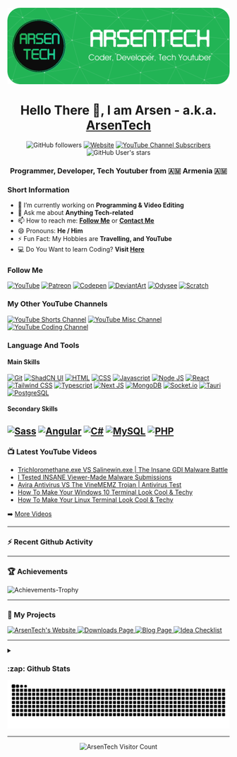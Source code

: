 <p align="center">
  <img src="assets/header-img.png" alt="Header">
</p>
<h1 align="center">Hello There 👋, I am Arsen - a.k.a. <a href="https://arsentech.github.io/">ArsenTech</a></h1>
<p align="center">
  <img alt="GitHub followers" src="https://img.shields.io/github/followers/ArsenTech?color=blue&label=Followers&logo=Github&logoColor=white&style=for-the-badge">
  <a href="https://arsentech.github.io" target="_blank"><img alt="Website" src="https://img.shields.io/website?down_color=dc3545&down_message=Offline&label=Website&style=for-the-badge&up_color=22b455&up_message=Online&url=https%3A%2F%2Farsentech.github.io"></a>
  <a href="https://www.youtube.com/channel/UCrtH0g6NE8tW5VIEgDySYtg" target="_blank"><img alt="YouTube Channel Subscribers" src="https://img.shields.io/youtube/channel/subscribers/UCrtH0g6NE8tW5VIEgDySYtg?color=ff0000&style=for-the-badge&logo=youtube"></a>
  <img alt="GitHub User's stars" src="https://img.shields.io/github/stars/ArsenTech?color=yellow&logo=github&style=for-the-badge">
</p>
<h3 align="center">Programmer, Developer, Tech Youtuber from 🇦🇲 Armenia 🇦🇲</h3>

### Short Information
- 🔭 I’m currently working on **Programming & Video Editing**
- 💬 Ask me about **Anything Tech-related**
- 📫 How to reach me: **[Follow Me](#follow-me)** or **[Contact Me](https://arsentech.github.io/#contact)**
- 😄 Pronouns: **He / Him**
- ⚡ Fun Fact: My Hobbies are **Travelling, and YouTube**
- 💻 Do You Want to learn Coding? **Visit [Here][yt-coding-url]**

### Follow Me
[![YouTube][yt-arsentech-shield]][yt-arsentech-url]
[![Patreon][patreon-shield]][patreon-url]
[![Codepen][codepen-shield]][codepen-url]
[![DeviantArt][deviantart-shield]][deviantart-url]
[![Odysee][odysee-shield]][odysee-url]
[![Scratch][scratch-shield]][scratch-url]

### My Other YouTube Channels
[![YouTube Shorts Channel][yt-shorts-shield]][yt-shorts-url]
[![YouTube Misc Channel][yt-misc-shield]][yt-misc-url]
[![YouTube Coding Channel][yt-coding-shield]][yt-coding-url]

### Language And Tools
#### Main Skills
[![Git][git-shield]][git-url]
[![ShadCN UI][shadcn-shield]][shadcn-url]
[![HTML][html-shield]][html-url]
[![CSS][css-shield]][css-url]
[![Javascript][js-shield]][js-url]
[![Node JS][nodejs-shield]][nodejs-url]
[![React][react-shield]][react-url]
[![Tailwind CSS][tailwind-shield]][tailwind-url]
[![Typescript][ts-shield]][ts-url]
[![Next JS][nextjs-shield]][nextjs-url]
[![MongoDB][mongodb-shield]][mongodb-url]
[![Socket.io][socket-io-shield]][socket-io-url]
[![Tauri][tauri-shield]][tauri-url]
[![PostgreSQL][postgresql-shield]][postgresql-url]

#### Secondary Skills
[![Sass][sass-shield]][sass-url]
[![Angular][angular-shield]][angular-url]
[![C#][csharp-shield]][csharp-url]
[![MySQL][mysql-shield]][mysql-url]
[![PHP][php-shield]][php-url]
---

### :tv: Latest YouTube Videos

<!-- YOUTUBE:START -->
- [Trichloromethane.exe VS Salinewin.exe | The Insane GDI Malware Battle](https://www.youtube.com/watch?v=H5BJJTLhEz0)
- [I Tested INSANE Viewer-Made Malware Submissions](https://www.youtube.com/watch?v=yJNF0z02soA)
- [Avira Antivirus VS The VineMEMZ Trojan | Antivirus Test](https://www.youtube.com/watch?v=gdDC0qqMuzE)
- [How To Make Your Windows 10 Terminal Look Cool &amp; Techy](https://www.youtube.com/watch?v=xqn9rUakaGw)
- [How To Make Your Linux Terminal Look Cool &amp; Techy](https://www.youtube.com/watch?v=Sf1zejQUC7Y)
<!-- YOUTUBE:END -->

➡️ [More Videos][yt-arsentech-url]

---

### :zap: Recent Github Activity

<!--START_SECTION:activity-->
<!--END_SECTION:activity-->

---

### :trophy: Achievements

<picture>
  <source media="(prefers-color-scheme: dark)" srcset="https://github-profile-trophy.vercel.app/?username=arsentech&margin-w=5&margin-h=5&theme=nord" />
  <source media="(prefers-color-scheme: light)" srcset="https://github-profile-trophy.vercel.app/?username=arsentech&margin-w=5&margin-h=5&theme=flat" />
  <img alt="Achievements-Trophy" src="https://github-profile-trophy.vercel.app/?username=arsentech&margin-w=5&margin-h=5&theme=flat" />
</picture>

---

### 📘 My Projects

<p align="left">
  <a href="https://github.com/ArsenTech/arsentech.github.io"><picture>
    <source media="(prefers-color-scheme: dark)" srcset="https://github-readme-stats.vercel.app/api/pin/?username=ArsenTech&repo=arsentech.github.io&count_private=true&theme=vue-dark" />
    <source media="(prefers-color-scheme: light)" srcset="https://github-readme-stats.vercel.app/api/pin/?username=ArsenTech&repo=arsentech.github.io&count_private=true&theme=vue" />
    <img alt="ArsenTech's Website" src="https://github-readme-stats.vercel.app/api/pin/?username=ArsenTech&repo=arsentech.github.io&count_private=true&theme=vue" />
  </picture></a>
  <a href="https://github.com/ArsenTech/downloads"><picture>
    <source media="(prefers-color-scheme: dark)" srcset="https://github-readme-stats.vercel.app/api/pin/?username=ArsenTech&repo=downloads&count_private=true&theme=vue-dark" />
    <source media="(prefers-color-scheme: light)" srcset="https://github-readme-stats.vercel.app/api/pin/?username=ArsenTech&repo=downloads&count_private=true&theme=vue" />
    <img alt="Downloads Page" src="https://github-readme-stats.vercel.app/api/pin/?username=ArsenTech&repo=downloads&count_private=true&theme=vue" />
  </picture></a>
  <a href="https://github.com/ArsenTech/blog"><picture>
    <source media="(prefers-color-scheme: dark)" srcset="https://github-readme-stats.vercel.app/api/pin/?username=ArsenTech&repo=blog&count_private=true&theme=vue-dark" />
    <source media="(prefers-color-scheme: light)" srcset="https://github-readme-stats.vercel.app/api/pin/?username=ArsenTech&repo=blog&count_private=true&theme=vue" />
    <img alt="Blog Page" src="https://github-readme-stats.vercel.app/api/pin/?username=ArsenTech&repo=blog&count_private=true&theme=vue" />
  </picture></a>
  <a href="https://github.com/ArsenTech/idea-checklist"><picture>
    <source media="(prefers-color-scheme: dark)" srcset="https://github-readme-stats.vercel.app/api/pin/?username=ArsenTech&repo=idea-checklist&count_private=true&theme=vue-dark" />
    <source media="(prefers-color-scheme: light)" srcset="https://github-readme-stats.vercel.app/api/pin/?username=ArsenTech&repo=idea-checklist&count_private=true&theme=vue" />
    <img alt="Idea Checklist" src="https://github-readme-stats.vercel.app/api/pin/?username=ArsenTech&repo=idea-checklist&count_private=true&theme=vue" />
  </picture></a>
</p>

---

<details>
  <summary><h3>:zap: Github Stats</h3></summary>
  <picture>
    <source media="(prefers-color-scheme: dark)" srcset="https://github-readme-stats.vercel.app/api?username=ArsenTech&show_icons=true&theme=vue-dark&count_private=true" />
    <source media="(prefers-color-scheme: light)" srcset="https://github-readme-stats.vercel.app/api?username=ArsenTech&show_icons=true&theme=vue&count_private=true" />
    <img alt="ArsenTech's Github Stats" src="https://github-readme-stats.vercel.app/api?username=ArsenTech&show_icons=true&theme=vue&count_private=true" />
  </picture>
  <picture>
    <source media="(prefers-color-scheme: dark)" srcset="https://nirzak-streak-stats.vercel.app/?user=ArsenTech&theme=vue-dark" />
    <source media="(prefers-color-scheme: light)" srcset="https://nirzak-streak-stats.vercel.app/?user=ArsenTech&theme=vue" />
    <img alt="Current Streak" src="https://nirzak-streak-stats.vercel.app/?user=ArsenTech&theme=vue"/>
  </picture>
  <picture>
    <source media="(prefers-color-scheme: dark)" srcset="https://github-contributor-stats.vercel.app/api?username=ArsenTech&limit=5&theme=vue-dark&combine_all_yearly_contributions=true" />
    <source media="(prefers-color-scheme: light)" srcset="https://github-contributor-stats.vercel.app/api?username=ArsenTech&limit=5&theme=vue&combine_all_yearly_contributions=true" />
    <img alt="ArsenTech's Github Contributor Stats" src="https://github-contributor-stats.vercel.app/api?username=ArsenTech&limit=5&theme=vue&combine_all_yearly_contributions=true" />
  </picture>
    <picture>
    <source media="(prefers-color-scheme: dark)" srcset="https://github-readme-stats.vercel.app/api/top-langs/?username=ArsenTech&layout=compact&theme=vue-dark&count_private=true" />
    <source media="(prefers-color-scheme: light)" srcset="https://github-readme-stats.vercel.app/api/top-langs/?username=ArsenTech&layout=compact&theme=vue&count_private=true" />
    <img alt="Top Languages" src="https://github-readme-stats.vercel.app/api/top-langs/?username=ArsenTech&layout=compact&theme=vue&count_private=true" />
  </picture>
</details>

<picture>
  <source media="(prefers-color-scheme: dark)" srcset="https://raw.githubusercontent.com/ArsenTech/ArsenTech/output/github-contribution-grid-snake-dark.svg" />
  <source media="(prefers-color-scheme: light)" srcset="https://raw.githubusercontent.com/ArsenTech/ArsenTech/output/github-contribution-grid-snake.svg" />
  <img alt="github-snake" src="https://raw.githubusercontent.com/ArsenTech/ArsenTech/output/github-contribution-grid-snake.svg" />
</picture>

---

<p align="center"><img src="https://profile-counter.deno.dev/ArsenTech/count.svg" alt="ArsenTech Visitor Count" /></p>

<!-- YouTube Channel Links -->
[yt-arsentech-shield]: https://img.shields.io/badge/ArsenTech%20-222222.svg?&style=for-the-badge&logo=YouTube&logoColor=%23FF0000
[yt-arsentech-url]: https://www.youtube.com/channel/UCrtH0g6NE8tW5VIEgDySYtg
[yt-shorts-shield]: https://img.shields.io/badge/ArsenTech%20Shorts-222222.svg?&style=for-the-badge&logo=YouTube&logoColor=%23FF0000
[yt-shorts-url]: https://www.youtube.com/channel/UCvLf-YuBTmfSrB47_YARHsA
[yt-misc-shield]: https://img.shields.io/badge/More%20ArsenTech-222222.svg?&style=for-the-badge&logo=YouTube&logoColor=%23FF0000
[yt-misc-url]: https://www.youtube.com/channel/UChjvr_TFywsE23UPlwd-wFQ
[yt-coding-shield]: https://img.shields.io/badge/Coding%20With%20ArsenTech-222222.svg?&style=for-the-badge&logo=YouTube&logoColor=%23FF0000
[yt-coding-url]: https://www.youtube.com/channel/UCl52C6cFR1McvN1fAdsxdkA

<!-- Platform Links -->
[patreon-shield]:https://img.shields.io/badge/-ArsenTech-222222?style=for-the-badge&logo=patreon&logoColor=white
[patreon-url]:https://www.patreon.com/ArsenTech
[codepen-shield]: https://img.shields.io/badge/-ArsenTech-222222?style=for-the-badge&logo=codepen&logoColor=white
[codepen-url]: https://codepen.io/ArsenTech
[deviantart-shield]: https://img.shields.io/badge/-Arsen2005-222222?style=for-the-badge&logo=deviantart&logoColor=05cc46
[deviantart-url]: https://www.deviantart.com/arsen2005
[odysee-shield]: https://img.shields.io/badge/-ArsenTech-222222?style=for-the-badge&logo=odysee&logoColor=FA9626
[odysee-url]: https://odysee.com/@ArsenTech
[scratch-shield]: https://img.shields.io/badge/-ArsenTech-222222?style=for-the-badge&logo=scratch&logoColor=orange
[scratch-url]: https://scratch.mit.edu/users/ArsenTech/

<!-- Main Skills Link -->
[git-shield]: https://img.shields.io/badge/GIT-222222?style=for-the-badge&logo=git&logoColor=E44C30
[git-url]: https://git-scm.com/
[shadcn-shield]: https://img.shields.io/badge/shadcn%2Fui-222222?style=for-the-badge&logo=shadcnui&logoColor=white
[shadcn-url]: https://ui.shadcn.com/
[html-shield]: https://img.shields.io/badge/HTML5-222222?style=for-the-badge&logo=html5&logoColor=E34F26
[html-url]: https://developer.mozilla.org/en-US/docs/Web/HTML
[css-shield]: https://img.shields.io/badge/CSS3-222222?style=for-the-badge&logo=css3&logoColor=1572B6
[css-url]: https://developer.mozilla.org/en-US/docs/Web/CSS
[js-shield]: https://img.shields.io/badge/JavaScript-222222?style=for-the-badge&logo=javascript&logoColor=F7DF1E
[js-url]: https://developer.mozilla.org/en-US/docs/Web/JavaScript
[nodejs-shield]: https://img.shields.io/badge/Node%20js-222222?style=for-the-badge&logo=nodedotjs&logoColor=339933
[nodejs-url]: https://nodejs.org/
[react-shield]: https://img.shields.io/badge/React-222222?style=for-the-badge&logo=react&logoColor=61DAFB
[react-url]: https://react.dev/
[tailwind-shield]: https://img.shields.io/badge/Tailwind_CSS-222222?style=for-the-badge&logo=tailwind-css&logoColor=38B2AC
[tailwind-url]: https://tailwindcss.com/
[ts-shield]: https://img.shields.io/badge/TypeScript-222222?style=for-the-badge&logo=typescript&logoColor=007ACC
[ts-url]: https://www.typescriptlang.org/
[nextjs-shield]: https://img.shields.io/badge/next%20js-222222?style=for-the-badge&logo=nextdotjs&logoColor=white
[nextjs-url]: https://nextjs.org/
[mongodb-shield]: https://img.shields.io/badge/MongoDB-222222?style=for-the-badge&logo=mongodb&logoColor=4EA94B
[mongodb-url]: https://www.mongodb.com/
[socket-io-shield]: https://img.shields.io/badge/Socket.io-222222?style=for-the-badge&logo=socket.io&badgeColor=010101
[socket-io-url]: https://socket.io/
[tauri-shield]: https://img.shields.io/badge/Tauri-222222?style=for-the-badge&logo=Tauri&logoColor=FFC131
[tauri-url]: https://v2.tauri.app/
[postgresql-shield]: https://img.shields.io/badge/PostgreSQL-222222?style=for-the-badge&logo=postgresql&logoColor=316192
[postgresql-url]: https://www.postgresql.org/

<!-- Secondary skills link -->
[sass-shield]: https://img.shields.io/badge/Sass-222222?style=for-the-badge&logo=sass&logoColor=CC6699
[sass-url]: https://sass-lang.com/
[angular-shield]: https://img.shields.io/badge/Angular-222222?style=for-the-badge&logo=angular&logoColor=DD0031
[angular-url]: https://angular.io/
[csharp-shield]: https://img.shields.io/badge/c%23-%23222222.svg?style=for-the-badge&logo=csharp&logoColor=white
[csharp-url]: https://www.w3schools.com/cs/
[mysql-shield]: https://img.shields.io/badge/mysql-222222.svg?style=for-the-badge&logo=mysql&logoColor=4479A1
[mysql-url]: https://www.mysql.com/
[php-shield]: https://img.shields.io/badge/php-222222.svg?style=for-the-badge&logo=php&logoColor=b0b3d6
[php-url]: https://www.php.net/